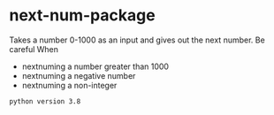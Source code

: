 # next-num-package
Takes a number 0-1000 as an input and gives out the next number. 
Be careful When 
- nextnuming a number greater than 1000
- nextnuming a negative number
- nextnuming a non-integer


```python version 3.8```
